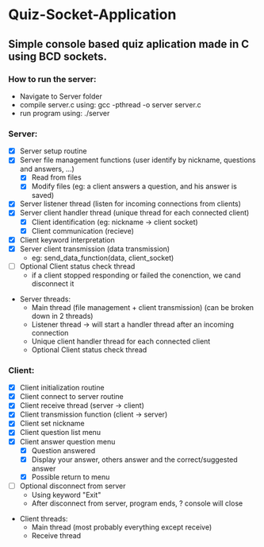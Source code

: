 # Quiz-Socket-Application
## Simple console based quiz aplication made in C using BCD sockets.

### How to run the server:
- Navigate to Server folder
- compile server.c using: gcc -pthread -o server server.c
- run program using: ./server



### Server:
- [X] Server setup routine
- [X] Server file management functions (user identify by nickname, questions and answers, ...)
	- [X] Read from files
	- [X] Modify files (eg: a client answers a question, and his answer is saved)
- [X] Server listener thread (listen for incoming connections from clients)
- [X] Server client handler thread (unique thread for each connected client)
	- [X] Client identification (eg: nickname -> client socket)
	- [X] Client communication (recieve)
- [X] Client keyword interpretation
- [X] Server client transmission (data transmission)
	- eg: send_data_function(data, client_socket)
- [ ] Optional Client status check thread
	- if a client stopped responding or failed the conenction, we cand disconnect it

- Server threads: 
	- Main thread (file management + client transmission) (can be broken down in 2 threads)
	- Listener thread -> will start a handler thread after an incoming connection
	- Unique client handler thread for each connected client
	- Optional Client status check thread

### Client:
- [X] Client initialization routine
- [X] Client connect to server routine
- [X] Client receive thread (server -> client)
- [X] Client transmission function (client -> server)
- [X] Client set nickname
- [X] Client question list menu
- [X] Client answer question menu
	- [X] Question answered
	- [X] Display your answer, others answer and the correct/suggested answer
	- [X] Possible return to menu
- [ ] Optional disconnect from server
	- Using keyword "Exit"
	- After disconnect from server, program ends, ? console will close

- Client threads:
	- Main thread (most probably everything except receive)
	- Receive thread

